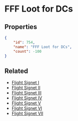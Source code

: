 # FFF Loot for DCs

<no description available>

## Properties

```json
{
    "id": 754,
    "name": "FFF Loot for DCs",
    "count": -100
}
```

## Related

- [Flight Signet I](../items/21025-flight-signet-i.md)
- [Flight Signet II](../items/21026-flight-signet-ii.md)
- [Flight Signet III](../items/21027-flight-signet-iii.md)
- [Flight Signet IV](../items/21028-flight-signet-iv.md)
- [Flight Signet V](../items/21029-flight-signet-v.md)
- [Flight Signet VI](../items/21030-flight-signet-vi.md)
- [Flight Signet VII](../items/21031-flight-signet-vii.md)

